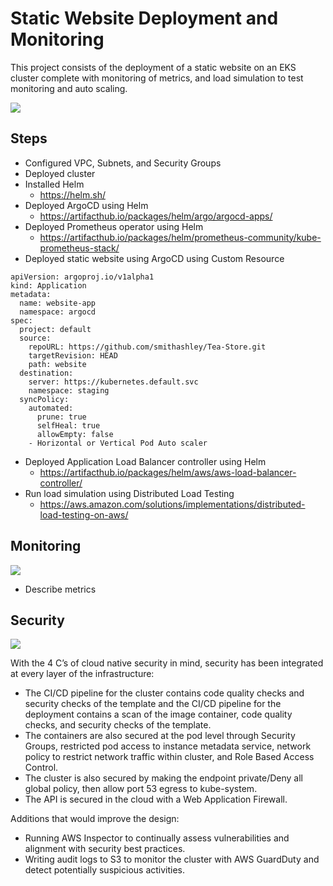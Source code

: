 # Static Website Deployment and Monitoring 
This project consists of the deployment of a static website on an EKS cluster complete with monitoring of metrics, and load simulation to test monitoring and auto scaling. 

![](https://github.com/smithashley/Tea-Store/blob/main/embedded_images/website.PNG)

## Steps
- Configured VPC, Subnets, and Security Groups 
- Deployed cluster
- Installed Helm
    - https://helm.sh/ 
- Deployed ArgoCD using Helm
    - https://artifacthub.io/packages/helm/argo/argocd-apps/
- Deployed Prometheus operator using Helm
    -  https://artifacthub.io/packages/helm/prometheus-community/kube-prometheus-stack/
- Deployed static website using ArgoCD using Custom Resource
  
```
apiVersion: argoproj.io/v1alpha1
kind: Application
metadata:
  name: website-app
  namespace: argocd
spec:
  project: default
  source:
    repoURL: https://github.com/smithashley/Tea-Store.git
    targetRevision: HEAD
    path: website
  destination:
    server: https://kubernetes.default.svc
    namespace: staging
  syncPolicy:
    automated:
      prune: true
      selfHeal: true
      allowEmpty: false     
    - Horizontal or Vertical Pod Auto scaler
```
    
- Deployed Application Load Balancer controller using Helm
    - https://artifacthub.io/packages/helm/aws/aws-load-balancer-controller/ 
- Run load simulation using Distributed Load Testing
    - https://aws.amazon.com/solutions/implementations/distributed-load-testing-on-aws/

## Monitoring
![](https://github.com/smithashley/Retail-Store-UI-Deployment/blob/main/embedded_images/grafana.png)

- Describe metrics

## Security
![](https://github.com/smithashley/Retail-Store-UI-Deployment/blob/main/embedded_images/security.png)

With the 4 C’s of cloud native security in mind, security has been integrated at every layer of the infrastructure:
- The CI/CD pipeline for the cluster contains code quality checks and security checks of the template and the CI/CD pipeline for the deployment contains a scan of the image container, code quality checks, and security checks of the template.
- The containers are also secured at the pod level through Security Groups, restricted pod access to instance metadata service, network policy to restrict network traffic within cluster, and Role Based Access Control. 
- The cluster is also secured by making the endpoint private/Deny all global policy, then allow port 53 egress to kube-system. 
- The API is secured in the cloud with a Web Application Firewall.

Additions that would improve the design:
- Running AWS Inspector to continually assess vulnerabilities and alignment with security best practices.
- Writing audit logs to S3 to monitor the cluster with AWS GuardDuty and detect potentially suspicious activities.
